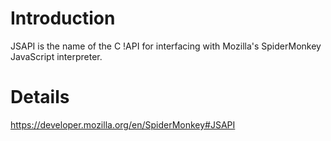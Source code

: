 # Introduction #

JSAPI is the name of the C !API for interfacing with Mozilla's SpiderMonkey JavaScript interpreter.

# Details #

https://developer.mozilla.org/en/SpiderMonkey#JSAPI
